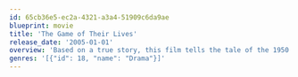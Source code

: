 ```yaml
---
id: 65cb36e5-ec2a-4321-a3a4-51909c6da9ae
blueprint: movie
title: 'The Game of Their Lives'
release_date: '2005-01-01'
overview: 'Based on a true story, this film tells the tale of the 1950 US soccer team who, against all odds, beat England 1 - 0 in the city of Belo Horizonte, Brazil. Although no US team has yet won a World Cup title, this story is about the family traditions and passions which shaped the lives of the players who made up this team of underdogs.'
genres: '[{"id": 18, "name": "Drama"}]'
---
```

